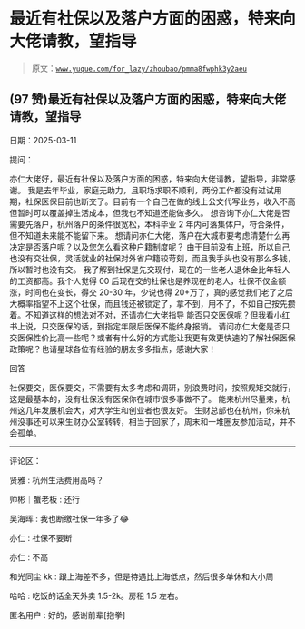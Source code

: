 # 最近有社保以及落户方面的困惑，特来向大佬请教，望指导

> 原文：[`www.yuque.com/for_lazy/zhoubao/pmma8fwphk3y2aeu`](https://www.yuque.com/for_lazy/zhoubao/pmma8fwphk3y2aeu)

## (97 赞)最近有社保以及落户方面的困惑，特来向大佬请教，望指导

日期：2025-03-11

提问：

亦仁大佬好，最近有社保以及落户方面的困惑，特来向大佬请教，望指导，非常感谢。
我是去年毕业，家庭无助力，且职场求职不顺利，两份工作都没有过试用期，社保医保目前也断交了。目前有一个自己在做的线上公文代写业务，收入不高但暂时可以覆盖掉生活成本，但我也不知道还能做多久。
想咨询下亦仁大佬是否需要先落户，杭州落户的条件很宽松，本科毕业 2 年内可落集体户，符合条件，但不知道未来能不能留下来。
想请问亦仁大佬，落户在大城市要考虑清楚什么再决定是否落户呢？以及您怎么看这种户籍制度呢？
由于目前没有上班，所以自己也没有交社保，灵活就业的社保对外省户籍较苛刻，而且我手头也没有那么多钱，所以暂时也没有交。
我了解到社保是先交现付，现在的一些老人退休金比年轻人的工资都高。我个人觉得 00 后现在交的社保也是养现在的老人，社保不仅金额涨，时间也在变长，得交 20-30 年，少说也得 20+万了，真的感觉我们老了之后大概率指望不上这个社保，而且钱还被锁定了，拿不到，用不了，不如自己按先攒着。不知道这样的想法对不对，还请亦仁大佬指导
能否只交医保呢？但我看小红书上说，只交医保的话，到指定年限后医保不能终身报销。
请问亦仁大佬是否只交医保性价比高一些呢？或者有什么好的方式能让我更有效更快速的了解社保医保政策呢？也请星球各位有经验的朋友多多指点，感谢大家！

回答

社保要交，医保要交，不需要有太多考虑和调研，别浪费时间，按照规矩交就行，这是最基本的，没有社保没有医保你在城市很多事做不了。
能来杭州尽量来，杭州这几年发展机会大，对大学生和创业者也很友好。
生财总部也在杭州，你来杭州没事还可以来生财办公室转转，相当于回家了，周末和一堆圈友参加活动，并不会孤单。

* * *

评论区：

贤雅 : 杭州生活费用高吗？

帅彬｜蟹老板 : 还行

吴海晖 : 我也断缴社保一年多了😂

亦仁 : 社保不要断

亦仁 : 不高

和光同尘 kk : 跟上海差不多，但是待遇比上海低点，然后很多单休和大小周

哈哈 : 吃饭的话全天外卖 1.5-2k。房租 1.5 左右。

匿名用户 : 好的，感谢前辈[抱拳]